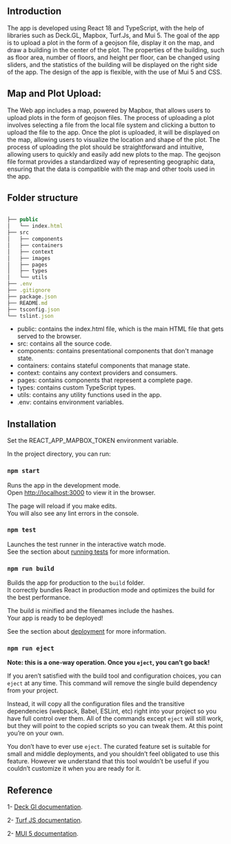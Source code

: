 ## Introduction

 The app is developed using React 18 and TypeScript, with the help of libraries such as Deck.GL, Mapbox, Turf.Js, and Mui 5. The goal of the app is to upload a plot in the form of a geojson file, display it on the map, and draw a building in the center of the plot. The properties of the building, such as floor area, number of floors, and height per floor, can be changed using sliders, and the statistics of the building will be displayed on the right side of the app. The design of the app is flexible, with the use of Mui 5 and CSS.


## Map and Plot Upload:
The Web app includes a map, powered by Mapbox, that allows users to upload plots in the form of geojson files. The process of uploading a plot involves selecting a file from the local file system and clicking a button to upload the file to the app. Once the plot is uploaded, it will be displayed on the map, allowing users to visualize the location and shape of the plot. The process of uploading the plot should be straightforward and intuitive, allowing users to quickly and easily add new plots to the map. The geojson file format provides a standardized way of representing geographic data, ensuring that the data is compatible with the map and other tools used in the app.


## Folder structure 

```typescript

├── public
│   └── index.html
├── src
│   ├── components
│   ├── containers
│   ├── context
│   ├── images
│   ├── pages
│   ├── types
│   └── utils
├── .env
├── .gitignore
├── package.json
├── README.md
├── tsconfig.json
└── tslint.json

```

- public: contains the index.html file, which is the main HTML file that gets served to the browser.
- src: contains all the source code.
- components: contains presentational components that don't manage state.
- containers: contains stateful components that manage state.
- context: contains any context providers and consumers.
- pages: contains components that represent a complete page.
- types: contains custom TypeScript types.
- utils: contains any utility functions used in the app.
- .env: contains environment variables.

## Installation

Set the REACT_APP_MAPBOX_TOKEN environment variable.

In the project directory, you can run:

### `npm start`

Runs the app in the development mode.\
Open [http://localhost:3000](http://localhost:3000) to view it in the browser.

The page will reload if you make edits.\
You will also see any lint errors in the console.

### `npm test`

Launches the test runner in the interactive watch mode.\
See the section about [running tests](https://facebook.github.io/create-react-app/docs/running-tests) for more information.

### `npm run build`

Builds the app for production to the `build` folder.\
It correctly bundles React in production mode and optimizes the build for the best performance.

The build is minified and the filenames include the hashes.\
Your app is ready to be deployed!

See the section about [deployment](https://facebook.github.io/create-react-app/docs/deployment) for more information.

### `npm run eject`

**Note: this is a one-way operation. Once you `eject`, you can’t go back!**

If you aren’t satisfied with the build tool and configuration choices, you can `eject` at any time. This command will remove the single build dependency from your project.

Instead, it will copy all the configuration files and the transitive dependencies (webpack, Babel, ESLint, etc) right into your project so you have full control over them. All of the commands except `eject` will still work, but they will point to the copied scripts so you can tweak them. At this point you’re on your own.

You don’t have to ever use `eject`. The curated feature set is suitable for small and middle deployments, and you shouldn’t feel obligated to use this feature. However we understand that this tool wouldn’t be useful if you couldn’t customize it when you are ready for it.

## Reference

1- [Deck Gl documentation](https://deck.gl/docs).

2- [Turf JS documentation](https://turfjs.org/).

2- [MUI 5 documentation](https://mui.com/material-ui/).
